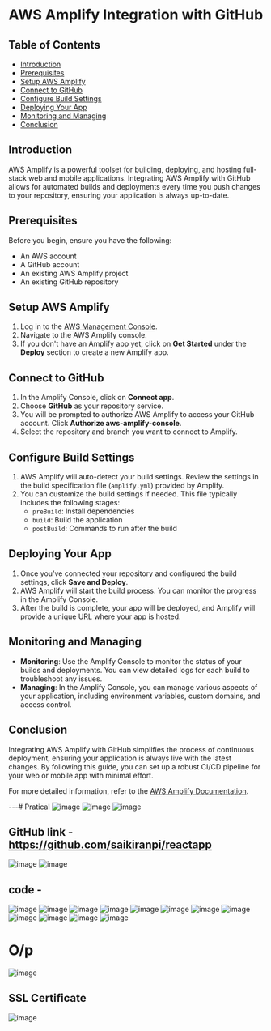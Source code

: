 

# AWS Amplify Integration with GitHub


## Table of Contents
- [Introduction](#introduction)
- [Prerequisites](#prerequisites)
- [Setup AWS Amplify](#setup-aws-amplify)
- [Connect to GitHub](#connect-to-github)
- [Configure Build Settings](#configure-build-settings)
- [Deploying Your App](#deploying-your-app)
- [Monitoring and Managing](#monitoring-and-managing)
- [Conclusion](#conclusion)

## Introduction
AWS Amplify is a powerful toolset for building, deploying, and hosting full-stack web and mobile applications. Integrating AWS Amplify with GitHub allows for automated builds and deployments every time you push changes to your repository, ensuring your application is always up-to-date.

## Prerequisites
Before you begin, ensure you have the following:
- An AWS account
- A GitHub account
- An existing AWS Amplify project
- An existing GitHub repository

## Setup AWS Amplify
1. Log in to the [AWS Management Console](https://aws.amazon.com/).
2. Navigate to the AWS Amplify console.
3. If you don't have an Amplify app yet, click on **Get Started** under the **Deploy** section to create a new Amplify app.

## Connect to GitHub
1. In the Amplify Console, click on **Connect app**.
2. Choose **GitHub** as your repository service.
3. You will be prompted to authorize AWS Amplify to access your GitHub account. Click **Authorize aws-amplify-console**.
4. Select the repository and branch you want to connect to Amplify.

## Configure Build Settings
1. AWS Amplify will auto-detect your build settings. Review the settings in the build specification file (`amplify.yml`) provided by Amplify.
2. You can customize the build settings if needed. This file typically includes the following stages:
   - `preBuild`: Install dependencies
   - `build`: Build the application
   - `postBuild`: Commands to run after the build

## Deploying Your App
1. Once you’ve connected your repository and configured the build settings, click **Save and Deploy**.
2. AWS Amplify will start the build process. You can monitor the progress in the Amplify Console.
3. After the build is complete, your app will be deployed, and Amplify will provide a unique URL where your app is hosted.

## Monitoring and Managing
- **Monitoring**: Use the Amplify Console to monitor the status of your builds and deployments. You can view detailed logs for each build to troubleshoot any issues.
- **Managing**: In the Amplify Console, you can manage various aspects of your application, including environment variables, custom domains, and access control.

## Conclusion
Integrating AWS Amplify with GitHub simplifies the process of continuous deployment, ensuring your application is always live with the latest changes. By following this guide, you can set up a robust CI/CD pipeline for your web or mobile app with minimal effort.

For more detailed information, refer to the [AWS Amplify Documentation](https://docs.amplify.aws/).

---# Pratical
![image](https://github.com/user-attachments/assets/4b71d641-3447-466a-ab8b-ce18972a2f54)
![image](https://github.com/user-attachments/assets/68a13c61-1ba3-4a4a-9e7f-ff32ca5ca3b4)
![image](https://github.com/user-attachments/assets/63496e1c-b7bc-43e5-8576-2a35e529445e)
## GitHub link -https://github.com/saikiranpi/reactapp
![image](https://github.com/user-attachments/assets/8d7dff5a-4caf-45e3-9103-2d18e3ac59fb)
![image](https://github.com/user-attachments/assets/e834ffad-f6a0-4a3f-9f0f-d56b878652a3)
## code - 
![image](https://github.com/user-attachments/assets/5f7a8504-b323-4ccf-86f6-57d30909a23b)
![image](https://github.com/user-attachments/assets/8514ee01-6899-44c7-b05d-6eeeacfca581)
![image](https://github.com/user-attachments/assets/ce32366d-bc60-4d09-8f26-dc5e003c4379)
![image](https://github.com/user-attachments/assets/49a89ab6-0820-4bfe-a1f3-81cbeba215a3)
![image](https://github.com/user-attachments/assets/66e16e47-7be4-4431-ae9a-601d2b09f389)
![image](https://github.com/user-attachments/assets/b3a1fcd2-d1ee-466f-8cc3-0d85d268f22a)
![image](https://github.com/user-attachments/assets/c36c502b-f988-4e08-9bb9-a47268aa8221)
![image](https://github.com/user-attachments/assets/b67ee440-d094-40ae-b317-885dd116c4b4)
![image](https://github.com/user-attachments/assets/e7c2338d-d9db-4b4f-8a82-8c48e67d699e)
![image](https://github.com/user-attachments/assets/5e958a61-2c23-47dd-adc4-78862283d561)
![image](https://github.com/user-attachments/assets/e01b91c0-58e7-4952-bf86-5f0bf19a0d8b)
![image](https://github.com/user-attachments/assets/fd25fcc5-0d88-4722-9119-69985c65daae)
# O/p
![image](https://github.com/user-attachments/assets/5e5c3323-c53f-46b7-9dda-c33b216e5bba)
## SSL Certificate
![image](https://github.com/user-attachments/assets/871a73e8-6b03-4181-bd73-3b17856e4ec9)

